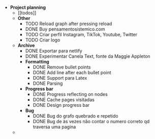 ---
---

- **Project planning**
	- [[todos]]
	- **Other**
		- TODO Reload graph after pressing reload
		- DONE Buy pensamentosistemico.com
		- TODO Criar perfil Instagram, TikTok, Youtube, Twitter
		- TODO Criar logo
	- **Archive**
		- DONE Exportar para netlify
		- DONE Experimentar Canela Text, fonte da Maggie Appleton
		- **Formatting**
			- DONE Remove bullet points
			- DONE Add line after each bullet point
			- DONE Support para Latex
			- DONE Parsing []()
		- **Progress bar**
			- DONE Progress reflecting on nodes
			- DONE Cache pages visitadas
			- DONE Design progress bar
		- **Bug**
			- DONE Bug do grafo quebrado e repetido
			- DONE Bug de às vezes não contar o numero correto qd traversa uma pagina
	-